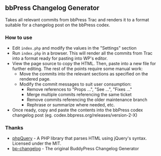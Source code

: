 ## bbPress Changelog Generator

Takes all relevant commits from bbPress Trac and renders it to a format suitable for a changelog post on the bbPress codex.

### How to use

  - Edit `index.php` and modify the values in the "Settings" section
  - Run `index.php` in a browser.  This will render all the commits from Trac into a format ready for pasting into WP's editor.
  - View the page source to copy the HTML.  Then, paste into a new file for further editing.  The rest of the points require some manual work:
      - Move the commits into the relevant sections as specified on the rendered page.
      - Modify the commit messages to suit user consumption:
         - Remove references to "Props ...", "See ...", "Fixes ..."
         - Merge multiple commits referencing the same ticket
         - Remove commits referencing the older maintenance branch
         - Rephrase or summarize where needed, etc.
  - Once ready, copy and paste the contents into the bbPress codex changelog post (eg. codex.bbpress.org/releases/version-2-X)

### Thanks
  - [phpQuery](https://github.com/phpquery/phpquery) - A PHP library that parses HTML using jQuery's syntax.  Licensed under the MIT.
  - [bp-changelog](https://github.com/r-a-y/bp-changelog) - The original BuddyPress Changelog Generator